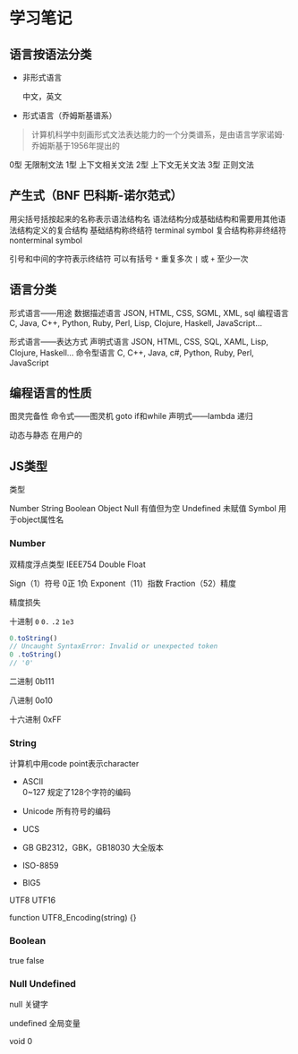 # 学习笔记

## 语言按语法分类

* 非形式语言
  
  中文，英文

* 形式语言（乔姆斯基谱系）

> 计算机科学中刻画形式文法表达能力的一个分类谱系，是由语言学家诺姆·乔姆斯基于1956年提出的

  0型 无限制文法
  1型 上下文相关文法
  2型 上下文无关文法
  3型 正则文法

## 产生式（BNF 巴科斯-诺尔范式）

用尖括号括按起来的名称表示语法结构名
语法结构分成基础结构和需要用其他语法结构定义的复合结构
  基础结构称终结符 terminal symbol
  复合结构称非终结符 nonterminal symbol

引号和中间的字符表示终结符
可以有括号
`*` 重复多次
`|` 或
`+` 至少一次


## 语言分类

形式语言——用途
  数据描述语言 JSON, HTML, CSS, SGML, XML, sql
  编程语言 C, Java, C++, Python, Ruby, Perl, Lisp, Clojure, Haskell, JavaScript...

形式语言——表达方式
  声明式语言 JSON, HTML, CSS, SQL, XAML, Lisp, Clojure, Haskell...
  命令型语言 C, C++, Java, c#, Python, Ruby, Perl, JavaScript

## 编程语言的性质

图灵完备性
  命令式——图灵机
    goto
    if和while
  声明式——lambda
    递归

动态与静态
  在用户的


## JS类型

类型

Number 
String 
Boolean 
Object 
Null 有值但为空 
Undefined 未赋值 
Symbol 用于object属性名 

### Number

双精度浮点类型 IEEE754 Double Float

Sign（1）符号 0正 1负 
Exponent（11）指数 
Fraction（52）精度 


精度损失

十进制 
`0` 
`0.` 
`.2` 
`1e3` 

```JavaScript
0.toString()
// Uncaught SyntaxError: Invalid or unexpected token
0 .toString()
// '0'
```

二进制
0b111

八进制 
0o10

十六进制 
0xFF

### String

计算机中用code point表示character

* ASCII  
0~127 规定了128个字符的编码

* Unicode 
所有符号的编码

* UCS

* GB 
  GB2312，GBK，GB18030 大全版本

* ISO-8859 

* BIG5 


UTF8 
UTF16 

function UTF8_Encoding(string) {}

### Boolean

true false

### Null Undefined

null 关键字 

undefined 全局变量 

void 0 


